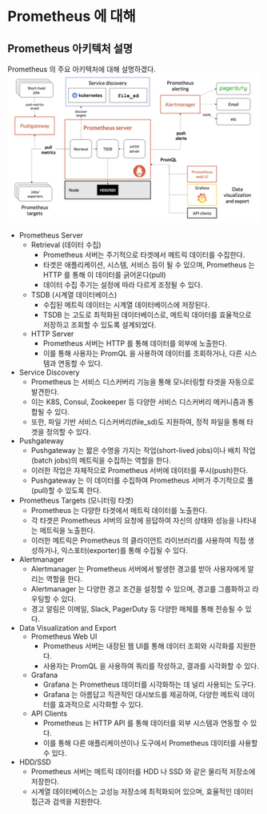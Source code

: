 # Prometheus 에 대해

## Prometheus 아키텍처 설명
Prometheus 의 주요 아키텍처에 대해 설명하겠다.
![아키텍처](../prometheus%20architecture.png)

- Prometheus Server
  - Retrieval (데이터 수집)
    - Prometheus 서버는 주기적으로 타겟에서 메트릭 데이터를 수집한다.
    - 타겟은 애플리케이션, 시스템, 서비스 등이 될 수 있으며, Prometheus 는 HTTP 를 통해 이 데이터를 긁어온다(pull)
    - 데이터 수집 주기는 설정에 따라 다르게 조정될 수 있다.
  - TSDB (시계열 데이터베이스)
    - 수집된 메트릭 데이터는 시계열 데이터베이스에 저장된다.
    - TSDB 는 고도로 최적화된 데이터베이스로, 메트릭 데이터를 효율적으로 저장하고 조회할 수 있도록 설계되었다.
  - HTTP Server
    - Prometheus 서버는 HTTP 를 통해 데이터를 외부에 노출한다.
    - 이를 통해 사용자는 PromQL 을 사용하여 데이터를 조회하거나, 다른 시스템과 연동할 수 있다.
- Service Discovery
  - Prometheus 는 서비스 디스커버리 기능을 통해 모니터링할 타겟을 자동으로 발견한다.
  - 이는 K8S, Consul, Zookeeper 등 다양한 서비스 디스커버리 메커니즘과 통합될 수 있다.
  - 또한, 파일 기반 서비스 디스커버리(file_sd)도 지원하여, 정적 파일을 통해 타겟을 정의할 수 있다.
- Pushgateway
  - Pushgateway 는 짧은 수명을 가지는 작업(short-lived jobs)이나 배치 작업(batch jobs)의 메트릭을 수집하는 역할을 한다.
  - 이러한 작업은 자체적으로 Prometheus 서버에 데이터를 푸시(push)한다.
  - Pushgateway 는 이 데이터를 수집하여 Prometheus 서버가 주기적으로 풀(pull)할 수 있도록 한다.
- Prometheus Targets (모니터링 타겟)
  - Prometheus 는 다양한 타겟에서 메트릭 데이터를 노출한다.
  - 각 타겟은 Prometheus 서버의 요청에 응답하여 자신의 상태와 성능을 나타내는 메트릭을 노출한다.
  - 이러한 메트릭은 Prometheus 의 클라이언트 라이브러리를 사용하여 직접 생성하거나, 익스포터(exporter)를 통해 수집될 수 있다.
- Alertmanager
  - Alertmanager 는 Prometheus 서버에서 발생한 경고를 받아 사용자에게 알리는 역할을 한다.
  - Alertmanager 는 다양한 경고 조건을 설정할 수 있으며, 경고를 그룹화하고 라우팅할 수 있다.
  - 경고 알림은 이메일, Slack, PagerDuty 등 다양한 매체를 통해 전송될 수 있다.
- Data Visualization and Export
  - Prometheus Web UI
    - Prometheus 서버는 내장된 웹 UI를 통해 데이터 조회와 시각화를 지원한다.
    - 사용자는 PromQL 을 사용하여 쿼리를 작성하고, 결과를 시각화할 수 있다.
  - Grafana
    - Grafana 는 Prometheus 데이터를 시각화하는 데 널리 사용되는 도구다.
    - Grafana 는 아름답고 직관적인 대시보드를 제공하여, 다양한 메트릭 데이터를 효과적으로 시각화할 수 있다.
  - API Clients
    - Prometheus 는 HTTP API 를 통해 데이터를 외부 시스템과 연동할 수 있다.
    - 이를 통해 다른 애플리케이션이나 도구에서 Prometheus 데이터를 사용할 수 있다.
- HDD/SSD
  - Prometheus 서버는 메트릭 데이터를 HDD 나 SSD 와 같은 물리적 저장소에 저장한다.
  - 시계열 데이터베이스는 고성능 저장소에 최적화되어 있으며, 효율적인 데이터 접근과 검색을 지원한다.

   
